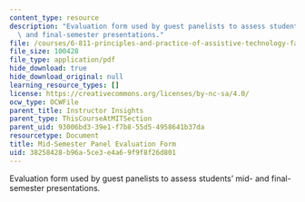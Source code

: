 ```yaml
---
content_type: resource
description: "Evaluation form used by guest panelists to assess students\u2019 mid-\
  \ and final-semester presentations."
file: /courses/6-811-principles-and-practice-of-assistive-technology-fall-2014/38258428b96a5ce3e4a69f9f8f26d801_PanelEvalForm.pdf
file_size: 100428
file_type: application/pdf
hide_download: true
hide_download_original: null
learning_resource_types: []
license: https://creativecommons.org/licenses/by-nc-sa/4.0/
ocw_type: OCWFile
parent_title: Instructor Insights
parent_type: ThisCourseAtMITSection
parent_uid: 93006bd3-39e1-f7b8-55d5-4958641b37da
resourcetype: Document
title: Mid-Semester Panel Evaluation Form
uid: 38258428-b96a-5ce3-e4a6-9f9f8f26d801
---
```

Evaluation form used by guest panelists to assess students’ mid- and final-semester presentations.
